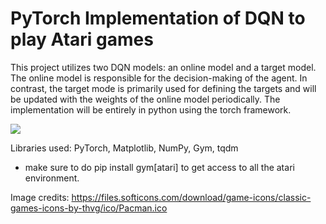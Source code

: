 <h1>PyTorch Implementation of DQN to play Atari games</h1>

This project utilizes two DQN models: an online model and a target model. The online model is responsible for the decision-making of the agent. In contrast, the target mode is primarily used for defining the targets and will be updated with the weights of the online model periodically. The implementation will be entirely in python using the torch framework.

<img src="https://files.softicons.com/download/game-icons/classic-games-icons-by-thvg/ico/Pacman.ico">


Libraries used: PyTorch, Matplotlib, NumPy, Gym, tqdm

* make sure to do pip install gym[atari] to get access to all the atari environment. 

Image credits: https://files.softicons.com/download/game-icons/classic-games-icons-by-thvg/ico/Pacman.ico





